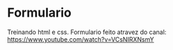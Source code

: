 # Formulario
Treinando html e css.
Formulario feito atravez do canal:
https://www.youtube.com/watch?v=VCsNIRXNsmY
